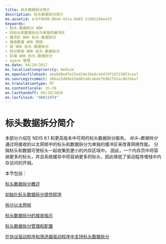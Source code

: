 ```yaml
---
title: 标头数据拆分简介
description: 标头数据拆分简介
ms.assetid: ecbf4b08-8be4-42ca-8a65-1cb8124bee33
keywords:
- 标头-数据拆分 WDK
- 将标头和数据拆分为单独的缓冲区
- 缓冲区 WDK 标头-数据拆分
- 接收数据 WDK 网络
- 帧 WDK 标头-数据拆分
- 拆分框架 WDK 标头-数据拆分
- 存储 WDK 标头-数据拆分
- space 管理
ms.date: 04/20/2017
ms.localizationpriority: medium
ms.openlocfilehash: eba8d6ed7e25ed24e10edc4447df19723053caa7
ms.sourcegitcommit: 366a15d68eb58d01a8ca6de7b982f62ac8b7deaf
ms.translationtype: MT
ms.contentlocale: zh-CN
ms.lasthandoff: 09/19/2020
ms.locfileid: "90811974"
---
```

# <a name="introduction-to-header-data-split"></a>标头数据拆分简介

本部分介绍在 NDIS 6.1 和更高版本中可用的标头数据拆分服务。 *标头-数据拆分* 通过将接收的以太网帧中的标头和数据拆分为单独的缓冲区来改善网络性能。 分隔标头和数据可使标头一起收集到更小的内存区域中。 因此，一个内存页中将容纳更多的标头，并且系统缓存中将容纳更多的标头，因此降低了驱动程序堆栈中内存访问的开销。

本节包括：

[标头数据拆分概述](header-data-split-architecture.md)

[初始化标头数据拆分提供程序](initializing-a-header-data-split-provider.md)

[拆分以太网帧](splitting-ethernet-frames.md)

[标头数据拆分的接收指示](receive-indications-with-header-data-split.md)

[标头数据拆分管理和配置](setting-the-current-header-data-split-configuration.md)

[在协议驱动程序和筛选器驱动程序中支持标头数据拆分](supporting-header-data-split-in-protocol-driver-and-filter-drivers.md)

 

 






